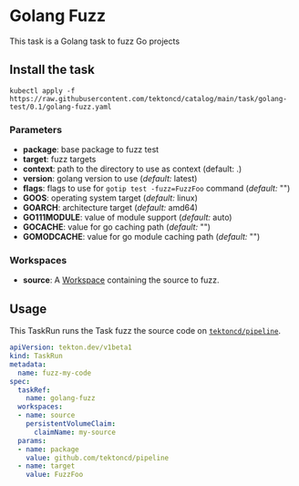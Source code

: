 # Golang Fuzz

This task is a Golang task to fuzz Go projects

## Install the task

```
kubectl apply -f https://raw.githubusercontent.com/tektoncd/catalog/main/task/golang-test/0.1/golang-fuzz.yaml
```

### Parameters

* **package**: base package to fuzz test
* **target**: fuzz targets 
* **context**: path to the directory to use as context (default: .)
* **version**: golang version to use (_default:_ latest)
* **flags**: flags to use for `gotip test -fuzz=FuzzFoo` command (_default:_ "")
* **GOOS**: operating system target (_default:_ linux)
* **GOARCH**: architecture target (_default:_ amd64)
* **GO111MODULE**: value of module support (_default:_ auto)
* **GOCACHE**: value for go caching path (_default:_ "")
* **GOMODCACHE**: value for go module caching path (_default:_ "")

### Workspaces

* **source**: A [Workspace](https://github.com/tektoncd/pipeline/blob/main/docs/workspaces.md) containing the source to fuzz.

## Usage

This TaskRun runs the Task fuzz the source code on
[`tektoncd/pipeline`](https://github.com/tektoncd/pipeline).

```yaml
apiVersion: tekton.dev/v1beta1
kind: TaskRun
metadata:
  name: fuzz-my-code
spec:
  taskRef:
    name: golang-fuzz
  workspaces:
  - name: source
    persistentVolumeClaim:
      claimName: my-source
  params:
  - name: package
    value: github.com/tektoncd/pipeline
  - name: target
    value: FuzzFoo
```
